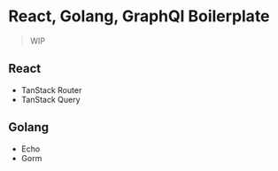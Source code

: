 # React, Golang, GraphQl Boilerplate

> WIP

## React
- TanStack Router
- TanStack Query

## Golang
- Echo
- Gorm
